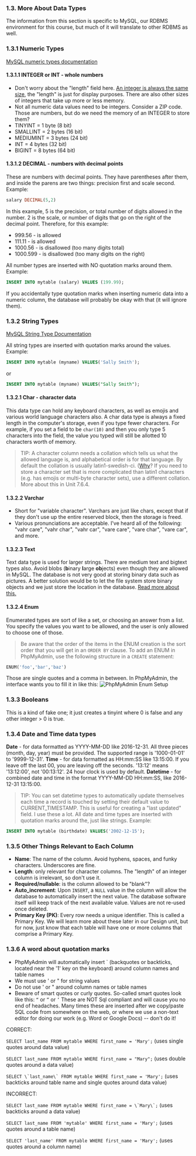 ### 1.3. More About Data Types
The information from this section is specific to MySQL, our RDBMS environment for this course, but much of it will translate to other RDBMS as well.
### 1.3.1 Numeric Types
[MySQL numeric types documentation](https://dev.mysql.com/doc/refman/5.7/en/numeric-types.html)
#### 1.3.1.1 INTEGER or INT - whole numbers
* Don't worry about the "length" field here. [An integer is always the same size](https://stackoverflow.com/questions/5634104/what-is-the-size-of-column-of-int11-in-mysql-in-bytes), the "length" is just for display purposes. There are also other sizes of integers that take up more or less memory.
* Not all numeric data values need to be integers. Consider a ZIP code. Those are numbers, but do we need the memory of an INTEGER to store them? 
* TINYINT = 1 byte (8 bit)
* SMALLINT = 2 bytes (16 bit)
* MEDIUMINT = 3 bytes (24 bit)
* INT = 4 bytes (32 bit)
* BIGINT = 8 bytes (64 bit)

#### 1.3.1.2 DECIMAL - numbers with decimal points
These are numbers with decimal points. They have parentheses after them, and inside the parens are two things: precision first and scale second. Example:

```sql
salary DECIMAL(5,2)
```
In this example, 5 is the precision, or total number of digits allowed in the number. 2 is the scale, or number of digits that go on the right of the decimal point. Therefore, for this example:

* 999.56 - is allowed
* 111.11 - is allowed
* 1000.56 - is disallowed (too many digits total)
* 1000.599 - is disallowed (too many digits on the right)

All number types are inserted with NO quotation marks around them. Example:
```sql
INSERT INTO mytable (salary) VALUES (199.99);
```
If you accidentally type quotation marks when inserting numeric data into a numeric column, the database will probably be okay with that (it will ignore them).

### 1.3.2 String Types
[MySQL String Type Documentation](https://dev.mysql.com/doc/refman/5.7/en/string-types.html)

All string types are inserted with quotation marks around the values. Example:
```sql
INSERT INTO mytable (myname) VALUES('Sally Smith');
```
or
```sql
INSERT INTO mytable (myname) VALUES("Sally Smith");
```
#### 1.3.2.1 Char - character data
This data type can hold any keyboard characters, as well as emojis and various world language characters also. 
A char data type is always a fixed length in the computer's storage, even if you type fewer characters. For example, if you set a field to be ```char(10)``` and then you only type 5 characters into the field, the value you typed will still be allotted 10 characters worth of memory.
> TIP:
> A character column needs a collation which tells us what the allowed language is, and alphabetical order is for that language. By default the collation is usually latin1-swedish-ci. ([Why](https://stackoverflow.com/questions/6769901/why-is-mysqls-default-collation-latin1-swedish-ci)? 
> If you need to store a character set that is more complicated than latin1 characters (e.g. has emojis or multi-byte character sets), use a different collation. More about this in Unit 7.6.4.
#### 1.3.2.2 Varchar
* Short for "variable character". Varchars are just like chars, except that if they don't use up the entire reserved block, then the storage is freed.
* Various pronunciations are acceptable. I've heard all of the following: "vahr care", "vahr char", "vahr car", "vare care", "vare char", "vare car", and more. 
#### 1.3.2.3 Text
Text data type is used for larger strings. There are medium text and bigtext types also. Avoid blobs (**b**inary **l**arge **ob**jects) even though they are allowed in MySQL. The database is not very good at storing binary data such as pictures. A better solution would be to let the file system store binary objects and we just store the location in the database. [Read more about this.](https://stackoverflow.com/questions/3748/storing-images-in-db-yea-or-nay)
#### 1.3.2.4 Enum
Enumerated types are sort of like a set, or choosing an answer from a list. You specify the values you want to be allowed, and the user is only allowed to choose one of those. 
> Be aware that the order of the items in the ENUM creation is the sort order that you will get in an ```ORDER BY``` clause.
To add an ENUM in PhpMyAdmin, use the following structure in a ```CREATE``` statement:
```sql
ENUM('foo','bar','baz')
```
Those are single quotes and a comma in between.
In PhpMyAdmin, the interface wants you to fill it in like this:
![PhpMyAdmin Enum Setup](https://github.com/megansquire/CSC301/blob/master/images/1.1.png?raw=true)
### 1.3.3 Booleans
This is a kind of fake one; it just creates a tinyint where 0 is false and any other integer > 0 is true.
### 1.3.4 Date and Time data types
**Date** - for data formatted as YYYY-MM-DD like 2016-12-31. All three pieces (month, day, year) must be provided. The supported range is '1000-01-01' to '9999-12-31'.
**Time** - for data formatted as HH:mm:SS like 13:15:00. If you leave off the last 00, you are leaving off the seconds. '13:12' means '13:12:00', not '00:13:12'. 24 hour clock is used by default.
**Datetime** - for combined date and time in the format YYYY-MM-DD HH:mm:SS, like 2016-12-31 13:15:00. 
> TIP:
> You can set datetime types to automatically update themselves each time a record is touched by setting their default value to CURRENT_TIMESTAMP. This is useful for creating a "last updated" field. I use these a lot.
All date and time types are inserted with quotation marks around the, just like strings. Example:
```sql
INSERT INTO mytable (birthdate) VALUES('2002-12-15');
```
### 1.3.5 Other Things Relevant to Each Column
* **Name**: The name of the column. Avoid hyphens, spaces, and funky characters. Underscores are fine.
* **Length**: only relevant for character columns. The "length" of an integer column is irrelevant, so don't use it. 
* **Required/nullable**: is the column allowed to be "blank"?
* **Auto_increment**: Upon ```INSERT```, a ```NULL``` value in the column will allow the database to automatically insert the next value. The database software itself will keep track of the next available value. Values are not re-used once deleted.
* **Primary Key (PK)**: Every row needs a unique identifier. This is called a Primary Key. We will learn more about these later in our Design unit, but for now, just know that each table will have one or more columns that comprise a Primary Key.
### 1.3.6 A word about quotation marks
* PhpMyAdmin will automatically insert \` (backquotes or backticks, located near the '1' key on the keyboard) around column names and table names
* We must use ' or " for string values
* Do not use ' or " around column names or table names
* Beware of smart quotes or curly quotes. So-called smart quotes look like this: ```“``` or ```”``` or ```’``` These are NOT Sql compliant and will cause you no end of headaches. Many times these are inserted after we copy/paste SQL code from somewhere on the web, or where we use a non-text editor for doing our work (e.g. Word or Google Docs) -- don't do it!

CORRECT:

```SELECT last_name FROM mytable WHERE first_name = 'Mary';``` (uses single quotes around data value)

```SELECT last_name FROM mytable WHERE first_name = "Mary";``` (uses double quotes around a data value)

```SELECT \`last_name\` FROM mytable WHERE first_name = 'Mary';``` (uses backticks around table name and single quotes around data value)

INCORRECT:

```SELECT last_name FROM mytable WHERE first_name = \`Mary\`;``` (uses backticks around a data value)

```SELECT last_name FROM 'mytable' WHERE first_name = 'Mary';``` (uses quotes around a table name)

```SELECT 'last_name' FROM mytable WHERE first_name = 'Mary';``` (uses quotes around a column name)
